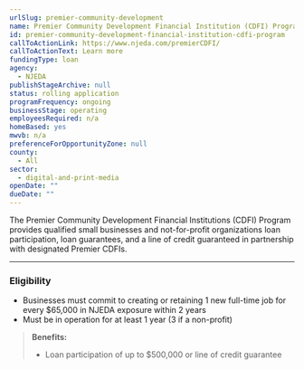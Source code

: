 ```yaml
---
urlSlug: premier-community-development
name: Premier Community Development Financial Institution (CDFI) Program
id: premier-community-development-financial-institution-cdfi-program
callToActionLink: https://www.njeda.com/premierCDFI/
callToActionText: Learn more
fundingType: loan
agency:
  - NJEDA
publishStageArchive: null
status: rolling application
programFrequency: ongoing
businessStage: operating
employeesRequired: n/a
homeBased: yes
mwvb: n/a
preferenceForOpportunityZone: null
county:
  - All
sector:
  - digital-and-print-media
openDate: ""
dueDate: ""
---
```


The Premier Community Development Financial Institutions (CDFI) Program provides qualified small businesses and not-for-profit organizations loan participation, loan guarantees, and a line of credit guaranteed in partnership with designated Premier CDFIs.

---

### Eligibility

- Businesses must commit to creating or retaining 1 new full-time job for every $65,000 in NJEDA exposure within 2 years
- Must be in operation for at least 1 year (3 if a non-profit)

> **Benefits:**
>
> - Loan participation of up to $500,000 or line of credit guarantee
